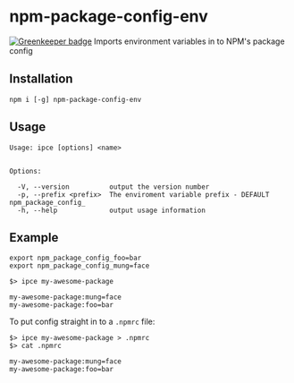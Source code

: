 # npm-package-config-env

[![Greenkeeper badge](https://badges.greenkeeper.io/johngeorgewright/npm-package-config-env.svg)](https://greenkeeper.io/)
Imports environment variables in to NPM's package config

## Installation
```
npm i [-g] npm-package-config-env
```

## Usage
```
Usage: ipce [options] <name>


Options:

  -V, --version          output the version number
  -p, --prefix <prefix>  The enviroment variable prefix - DEFAULT npm_package_config_
  -h, --help             output usage information
```

## Example
```
export npm_package_config_foo=bar
export npm_package_config_mung=face
```

```
$> ipce my-awesome-package

my-awesome-package:mung=face
my-awesome-package:foo=bar
```

To put config straight in to a `.npmrc` file:

```
$> ipce my-awesome-package > .npmrc
$> cat .npmrc

my-awesome-package:mung=face
my-awesome-package:foo=bar
```

